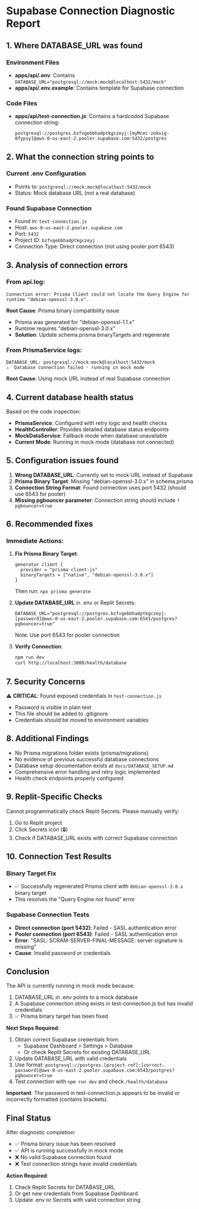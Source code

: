 # Supabase Connection Diagnostic Report

## 1. Where DATABASE_URL was found

### Environment Files
- **apps/api/.env**: Contains `DATABASE_URL="postgresql://mock:mock@localhost:5432/mock"`
- **apps/api/.env.example**: Contains template for Supabase connection

### Code Files
- **apps/api/test-connection.js**: Contains a hardcoded Supabase connection string:
  ```
  postgresql://postgres.bzfvgebbhadptkgczeyj:[myMcec-zokxig-0fypsy]@aws-0-us-east-2.pooler.supabase.com:5432/postgres
  ```

## 2. What the connection string points to

### Current .env Configuration
- Points to: `postgresql://mock:mock@localhost:5432/mock`
- Status: Mock database URL (not a real database)

### Found Supabase Connection
- Found in: `test-connection.js`
- Host: `aws-0-us-east-2.pooler.supabase.com`
- Port: `5432`
- Project ID: `bzfvgebbhadptkgczeyj`
- Connection Type: Direct connection (not using pooler port 6543)

## 3. Analysis of connection errors

### From api.log:
```
Connection error: Prisma Client could not locate the Query Engine for runtime "debian-openssl-3.0.x".
```

**Root Cause**: Prisma binary compatibility issue
- Prisma was generated for "debian-openssl-1.1.x"
- Runtime requires "debian-openssl-3.0.x"
- **Solution**: Update schema.prisma binaryTargets and regenerate

### From PrismaService logs:
```
DATABASE_URL: postgresql://mock:mock@localhost:5432/mock
⚠️  Database connection failed - running in mock mode
```

**Root Cause**: Using mock URL instead of real Supabase connection

## 4. Current database health status

Based on the code inspection:
- **PrismaService**: Configured with retry logic and health checks
- **HealthController**: Provides detailed database status endpoints
- **MockDataService**: Fallback mode when database unavailable
- **Current Mode**: Running in mock mode (database not connected)

## 5. Configuration issues found

1. **Wrong DATABASE_URL**: Currently set to mock URL instead of Supabase
2. **Prisma Binary Target**: Missing "debian-openssl-3.0.x" in schema.prisma
3. **Connection String Format**: Found connection uses port 5432 (should use 6543 for pooler)
4. **Missing pgbouncer parameter**: Connection string should include `?pgbouncer=true`

## 6. Recommended fixes

### Immediate Actions:
1. **Fix Prisma Binary Target**:
   ```prisma
   generator client {
     provider = "prisma-client-js"
     binaryTargets = ["native", "debian-openssl-3.0.x"]
   }
   ```
   Then run: `npx prisma generate`

2. **Update DATABASE_URL** in .env or Replit Secrets:
   ```
   DATABASE_URL="postgresql://postgres.bzfvgebbhadptkgczeyj:[password]@aws-0-us-east-2.pooler.supabase.com:6543/postgres?pgbouncer=true"
   ```
   Note: Use port 6543 for pooler connection

3. **Verify Connection**:
   ```bash
   npm run dev
   curl http://localhost:3000/health/database
   ```

## 7. Security Concerns

⚠️ **CRITICAL**: Found exposed credentials in `test-connection.js`
- Password is visible in plain text
- This file should be added to .gitignore
- Credentials should be moved to environment variables

## 8. Additional Findings

- No Prisma migrations folder exists (prisma/migrations)
- No evidence of previous successful database connections
- Database setup documentation exists at `docs/DATABASE_SETUP.md`
- Comprehensive error handling and retry logic implemented
- Health check endpoints properly configured

## 9. Replit-Specific Checks

Cannot programmatically check Replit Secrets. Please manually verify:
1. Go to Replit project
2. Click Secrets icon (🔒)
3. Check if DATABASE_URL exists with correct Supabase connection

## 10. Connection Test Results

### Binary Target Fix
- ✅ Successfully regenerated Prisma client with `debian-openssl-3.0.x` binary target
- This resolves the "Query Engine not found" error

### Supabase Connection Tests
- **Direct connection (port 5432)**: Failed - SASL authentication error
- **Pooler connection (port 6543)**: Failed - SASL authentication error
- **Error**: "SASL: SCRAM-SERVER-FINAL-MESSAGE: server signature is missing"
- **Cause**: Invalid password or credentials

## Conclusion

The API is currently running in mock mode because:
1. DATABASE_URL in .env points to a mock database
2. A Supabase connection string exists in test-connection.js but has invalid credentials
3. ✅ Prisma binary target has been fixed

**Next Steps Required**:
1. Obtain correct Supabase credentials from:
   - Supabase Dashboard > Settings > Database
   - Or check Replit Secrets for existing DATABASE_URL
2. Update DATABASE_URL with valid credentials
3. Use format: `postgresql://postgres.[project-ref]:[correct-password]@aws-0-us-east-2.pooler.supabase.com:6543/postgres?pgbouncer=true`
4. Test connection with `npm run dev` and check `/health/database`

**Important**: The password in test-connection.js appears to be invalid or incorrectly formatted (contains brackets).

## Final Status

After diagnostic completion:
- ✅ Prisma binary issue has been resolved
- ✅ API is running successfully in mock mode
- ❌ No valid Supabase connection found
- ❌ Test connection strings have invalid credentials

**Action Required**: 
1. Check Replit Secrets for DATABASE_URL
2. Or get new credentials from Supabase Dashboard
3. Update .env or Secrets with valid connection string